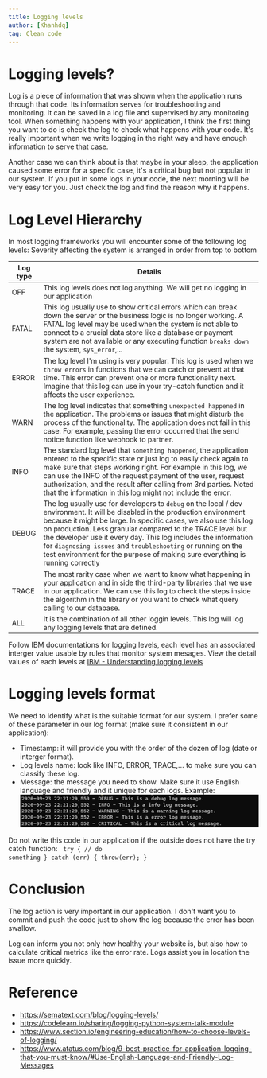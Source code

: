 ```yaml
---
title: Logging levels
author: [Khanhdq]
tag: Clean code
---
```



# Logging levels?
Log is a piece of information that was shown when the application runs through that code. Its information serves for troubleshooting and monitoring. It can be saved in a log file and supervised by any monitoring tool. When something happens with your application, I think the first thing you want to do is check the log to check what happens with your code. It's really important when we write logging in the right way and have enough information to serve that case.

Another case we can think about is that maybe in your sleep, the application caused some error for a specific case, it's a critical bug but not popular in our system. If you put in some logs in your code, the next morning will be very easy for you. Just check the log and find the reason why it happens.

# Log Level Hierarchy
In most logging frameworks you will encounter some of the following log levels:
Severity affecting the system is arranged in order from top to bottom

| Log type | Details |
| ------ | ------ |
| OFF | This log levels does not log anything. We will get no logging in our application  |
| FATAL | This log usually use to show critical errors which can break down the server or the business logic is no longer working. A FATAL log level may be used when the system is not able to connect to a crucial data store like a database or payment system are not available or any executing function `breaks down` the system, `sys_error`,... |
| ERROR | The log level I'm using is very popular. This log is used when we `throw errors` in functions that we can catch or prevent at that time. This error can prevent one or more functionality next. Imagine that this log can use in your try-catch function and it affects the user experience.|
| WARN | The log level indicates that something `unexpected happened` in the application. The problems or issues that might disturb the process of the functionality. The application does not fail in this case. For example, passing the error occurred that the send notice function like webhook to partner. |
| INFO | The standard log level that `something happened`, the application entered to the specific state or just log to easily check again to make sure that steps working right. For example in this log, we can use the INFO of the request payment of the user, request authorization, and the result after calling from 3rd parties. Noted that the information in this log might not include the error. |
| DEBUG | The log usually use for developers to `debug` on the local / dev environment. It will be disabled in the production environment because it might be large. In specific cases, we also use this log on production. Less granular compared to the TRACE level but the developer use it every day. This log includes the information for `diagnosing issues` and `troubleshooting` or running on the test environment for the purpose of making sure everything is running correctly |
| TRACE | The most rarity case when we want to know what happening in your application and in side the third-party libraries that we use in our application. We can use this log to check the steps inside the algorithm in the library or you want to check what query calling to our database. |
| ALL | It is the combination of all other loggin levels. This log will log any logging levels that are defined. |

Follow IBM documentations for logging levels, each level has an associated interger value usable by rules that monitor system mesages. View the detail values of each levels at [IBM - Understanding logging levels](https://www.ibm.com/docs/en/cognos-analytics/10.2.2?topic=SSEP7J_10.2.2/com.ibm.swg.ba.cognos.ug_rtm_wb.10.2.2.doc/c_n30e74.htm "The best search engine for privacy")

# Logging levels format
We need to identify what is the suitable format for our system. I prefer some of these parameter in our log format (make sure it consistent in our application): 
- Timestamp: it will provide you with the order of the dozen of log (date or interger format).
- Log levels name: look like INFO, ERROR, TRACE,... to make sure you can classify these log.
- Message: the message you need to show. Make sure it use English language and friendly and it unique for each logs.
Example: 
![Logging levels example](/src/blog-assets/images/2023_02_12_log_sample.png)

Do not write this code in our application if the outside does not have the try catch function: 
<Code language="javascript">
try {
    // do something
} catch (err) {
    throw(err);
}
</Code>


# Conclusion
The log action is very important in our application. I don't want you to commit and push the code just to show the log because the error has been swallow. 

Log can inform you not only how healthy your website is, but also how to calculate critical metrics like the error rate. Logs assist you in location the issue more quickly.

# Reference
- https://sematext.com/blog/logging-levels/
- https://codelearn.io/sharing/logging-python-system-talk-module
- https://www.section.io/engineering-education/how-to-choose-levels-of-logging/
- https://www.atatus.com/blog/9-best-practice-for-application-logging-that-you-must-know/#Use-English-Language-and-Friendly-Log-Messages